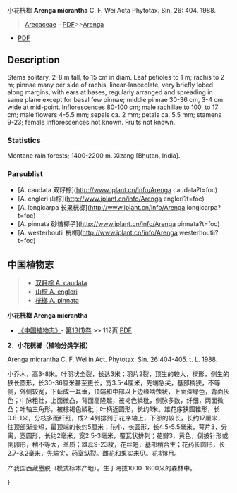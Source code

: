 小花桄榔 **Arenga micrantha** C. F. Wei Acta Phytotax. Sin. 26: 404. 1988.

> [Arecaceae](http://www.iplant.cn/info/Arecaceae?t=foc) - [PDF](http://www.iplant.cn/foc/pdf/Arecaceae.pdf)>>[Arenga](http://www.iplant.cn/info/Arenga?t=foc)
 - [PDF](http://www.iplant.cn/foc/pdf/Arenga.pdf)

## Description

Stems solitary, 2-8 m tall, to 15 cm in diam. Leaf petioles to 1 m; rachis to 2 m; pinnae many per side of rachis, linear-lanceolate, very briefly lobed along margins, with ears at bases, regularly arranged and spreading in same plane except for basal few pinnae; middle pinnae 30-36 cm, 3-4 cm wide at mid-point. Inflorescences 80-100 cm; male rachillae to 100, to 17 cm; male flowers 4-5.5 mm; sepals ca. 2 mm; petals ca. 5.5 mm; stamens 9-23; female inflorescences not known. Fruits not known.

### Statistics
Montane rain forests; 1400-2200 m. Xizang [Bhutan, India].



### Parsublist

* [A.  caudata  双籽棕](http://www.iplant.cn/info/Arenga caudata?t=foc)
* [A.  engleri  山棕](http://www.iplant.cn/info/Arenga engleri?t=foc)
* [A.  longicarpa  长果桄榔](http://www.iplant.cn/info/Arenga longicarpa?t=foc)
* [A.  pinnata  砂糖椰子](http://www.iplant.cn/info/Arenga pinnata?t=foc)
* [A.  westerhoutii  桄榔](http://www.iplant.cn/info/Arenga westerhoutii?t=foc)

## 中国植物志

> * [双籽棕  A.  caudata](Arenga-caudata-双籽棕.md)
> * [山棕  A.  engleri](Arenga-engleri-山棕.md)
> * [桄榔  A.  pinnata](Arenga-pinnata-砂糖椰子.md)


**小花桄榔 Arenga micrantha**

* [《中国植物志》](http://www.iplant.cn/frps)- [第13(1)卷](http://www.iplant.cn/frps/vol/13(1)) >> 112页 [PDF](http://www.iplant.cn/frps/pdf/13(1)/112.pdf)


**2．小花桄榔（植物分类学报）**

Arenga micrantha C. F. Wei in Act. Phytotax. Sin. 26:404-405. t. L. 1988.

小乔木，高3-8米。叶羽状全裂，长达3米；羽片2裂，顶生的较大，楔形，侧生的狭长圆形，长30-36厘米甚至更长，宽3.5-4厘米，先端急尖，基部稍狭，不等侧，外侧较宽，下延成一耳垂，顶端和中部以上边缘啮蚀状，上面深绿色，背面灰色；中脉粗壮，上面微凸，背面高隆起，被褐色鳞秕，侧脉多数，纤细，两面微凸；叶轴三角形，被棕褐色鳞秕；叶柄近圆形，长约1米。雄花序狭圆锥形，长0.8-1米，分枝多而纤细，成2-4列排列于花序轴上，下部的较长，长约17厘米，往顶部渐变短，最顶端的长约5厘米；花小，长圆形，长4.5-5.5毫米，萼片3，分离，宽圆形，长约2毫米，宽2.5-3毫米，覆瓦状排列；花瓣3，黄色，倒披针形或倒卵形，稍不等大，革质；雄蕊9-23枚，花丝短，基部稍合生；花药长圆形，长2.7-3.2毫米，先端尖，药室纵裂。雌花和果实未见。花期8月。

产我国西藏墨脱（模式标本产地）。生于海拔1000-1600米的森林中。



}